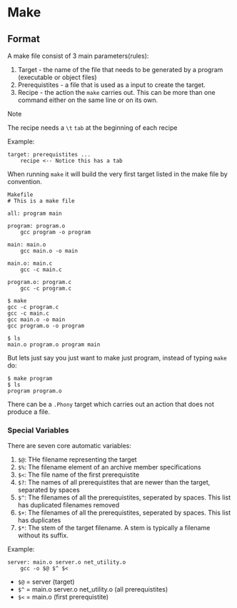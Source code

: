 # Make

## Format

A make file consist of 3 main parameters(rules):

1. Target - the name of the file that needs to be generated by a program (executable or object files)
2. Prerequistites - a file that is used as a input to create the target.
3. Recipe - the action the `make` carries out. This can be more than one command either on the same line or on its own. 

> [!NOTE] 
> The recipe needs a `\t` `tab` at the beginning of each recipe

Example:
```
target: prerequistites ...
	recipe <-- Notice this has a tab
```

When running `make` it will build the very first target listed in the make file by convention. 

```
Makefile
# This is a make file

all: program main

program: program.o
	gcc program -o program

main: main.o
	gcc main.o -o main	

main.o: main.c
	gcc -c main.c

program.o: program.c
	gcc -c program.c

$ make
gcc -c program.c
gcc -c main.c
gcc main.o -o main
gcc program.o -o program

$ ls 
main.o program.o program main
```

But lets just say you just want to make just program, instead of typing `make` do:

```
$ make program
$ ls
program program.o
```

There can be a `.Phony` target which carries out an action that does not produce a file.

### Special Variables

There are seven core automatic variables:

1. `$@`: THe filename representing the target
2. `$%`: The filename element of an archive member specifications
3. `$<`: The file name of the first prerequistite
4. `$?`: The names of all prerequistites that are newer than the target, separated by spaces
5. `$^`: The filenames of all the prerequistites, seperated by spaces. This list has duplicated filenames removed
6. `$+`: The filenames of all the prerequistites, seperated by spaces. This list has duplicates
7. `$*`: The stem of the target filename. A stem is typically a filename without its suffix.

Example:
```
server: main.o server.o net_utility.o
	gcc -o $@ $^ $<
```
- `$@` = server (target)
- `$^` = main.o server.o net_utility.o (all prerequistites)
- `$<` = main.o (first prerequistite)
